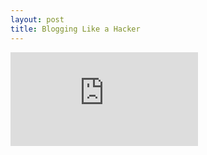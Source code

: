 ```yaml
---
layout: post
title: Blogging Like a Hacker
---
```


<embed src="https://sumanbogati.github.io/sample.pdf" type="application/pdf" />
